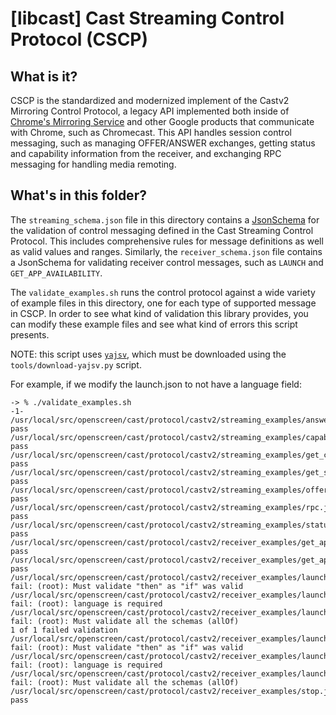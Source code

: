 # [libcast] Cast Streaming Control Protocol (CSCP)

## What is it?

CSCP is the standardized and modernized implement of the Castv2 Mirroring
Control Protocol, a legacy API implemented both inside of
[Chrome's Mirroring Service](https://source.chromium.org/chromium/chromium/src/+/master:components/mirroring/service/receiver_response.h;l=75?q=receiverresponse%20&ss=chromium%2Fchromium%2Fsrc) and other Google products that communicate with
Chrome, such as Chromecast. This API handles session control messaging, such as
managing OFFER/ANSWER exchanges, getting status and capability information from
the receiver, and exchanging RPC messaging for handling media remoting.

## What's in this folder?
The `streaming_schema.json` file in this directory contains a
[JsonSchema](https://json-schema.org/) for the validation of control messaging
defined in the Cast Streaming Control Protocol. This includes comprehensive
rules for message definitions as well as valid values and ranges. Similarly,
the `receiver_schema.json` file contains a JsonSchema for validating receiver
control messages, such as `LAUNCH` and `GET_APP_AVAILABILITY`.

The `validate_examples.sh` runs the control protocol against a wide variety of
example files in this directory, one for each type of supported message in CSCP.
In order to see what kind of validation this library provides, you can modify
these example files and see what kind of errors this script presents.

NOTE: this script uses [`yajsv`](https://github.com/neilpa/yajsv/releases/tag/v1.4.0),
which must be downloaded using the `tools/download-yajsv.py` script.

For example, if we modify the launch.json to not have a language field:

```
-> % ./validate_examples.sh                                                                                                                                                                                        -1-
/usr/local/src/openscreen/cast/protocol/castv2/streaming_examples/answer.json: pass
/usr/local/src/openscreen/cast/protocol/castv2/streaming_examples/capabilities_response.json: pass
/usr/local/src/openscreen/cast/protocol/castv2/streaming_examples/get_capabilities.json: pass
/usr/local/src/openscreen/cast/protocol/castv2/streaming_examples/get_status.json: pass
/usr/local/src/openscreen/cast/protocol/castv2/streaming_examples/offer.json: pass
/usr/local/src/openscreen/cast/protocol/castv2/streaming_examples/rpc.json: pass
/usr/local/src/openscreen/cast/protocol/castv2/streaming_examples/status_response.json: pass
/usr/local/src/openscreen/cast/protocol/castv2/receiver_examples/get_app_availability.json: pass
/usr/local/src/openscreen/cast/protocol/castv2/receiver_examples/get_app_availability_response.json: pass
/usr/local/src/openscreen/cast/protocol/castv2/receiver_examples/launch.json: fail: (root): Must validate "then" as "if" was valid
/usr/local/src/openscreen/cast/protocol/castv2/receiver_examples/launch.json: fail: (root): language is required
/usr/local/src/openscreen/cast/protocol/castv2/receiver_examples/launch.json: fail: (root): Must validate all the schemas (allOf)
1 of 1 failed validation
/usr/local/src/openscreen/cast/protocol/castv2/receiver_examples/launch.json: fail: (root): Must validate "then" as "if" was valid
/usr/local/src/openscreen/cast/protocol/castv2/receiver_examples/launch.json: fail: (root): language is required
/usr/local/src/openscreen/cast/protocol/castv2/receiver_examples/launch.json: fail: (root): Must validate all the schemas (allOf)
/usr/local/src/openscreen/cast/protocol/castv2/receiver_examples/stop.json: pass
```
